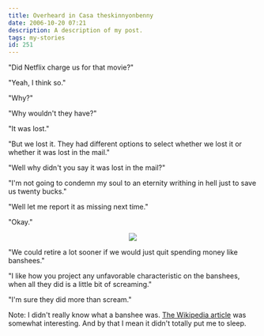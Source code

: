 ```yaml
---
title: Overheard in Casa theskinnyonbenny
date: 2006-10-20 07:21
description: A description of my post.
tags: my-stories
id: 251
---
```

"Did Netflix charge us for that movie?"

"Yeah, I think so."

"Why?"

"Why wouldn't they have?"

"It was lost."

"But we lost it.  They had different options to select whether we lost it or whether it was lost in the mail."

"Well why didn't you say it was lost in the mail?"

"I'm not going to condemn my soul to an eternity writhing in hell just to save us twenty bucks."

"Well let me report it as missing next time."

"Okay."

<center><img src="/img/greenline.gif"></center>

"We could retire a lot sooner if we would just quit spending money like banshees."

"I like how you project any unfavorable characteristic on the banshees, when all they did is a little bit of screaming."

"I'm sure they did more than scream."

Note:  I didn't really know what a banshee was.  <a href="http://en.wikipedia.org/wiki/Banshee" target="_blank">The Wikipedia article</a> was somewhat interesting.  And by that I mean it didn't totally put me to sleep.